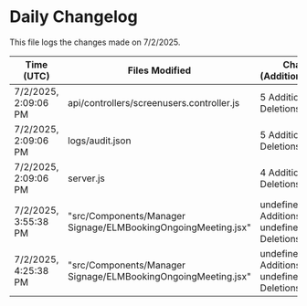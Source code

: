 # Daily Changelog

This file logs the changes made on 7/2/2025.

| Time (UTC)             | Files Modified                    | Changes (Addition/Deletion) |
|------------------------|-----------------------------------|-----------------------------|
| 7/2/2025, 2:09:06 PM | api/controllers/screenusers.controller.js | 5 Additions & 5 Deletions |
| 7/2/2025, 2:09:06 PM | logs/audit.json | 5 Additions & 5 Deletions |
| 7/2/2025, 2:09:06 PM | server.js | 4 Additions & 4 Deletions |
| 7/2/2025, 3:55:38 PM | "src/Components/Manager Signage/ELMBookingOngoingMeeting.jsx" | undefined Additions & undefined Deletions|
| 7/2/2025, 4:25:38 PM | "src/Components/Manager Signage/ELMBookingOngoingMeeting.jsx" | undefined Additions & undefined Deletions|
